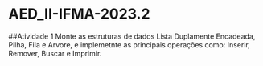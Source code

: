 # AED_II-IFMA-2023.2
##Atividade 1
Monte as estruturas de dados Lista Duplamente Encadeada, Pilha, Fila e Arvore, e implemetnte as principais operações como: Inserir, Remover, Buscar e Imprimir.
